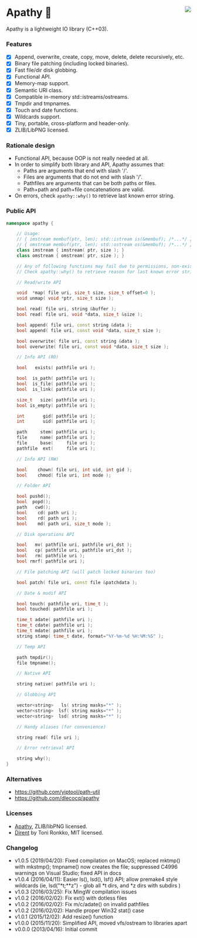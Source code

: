 Apathy :floppy_disk: <a href="https://travis-ci.org/r-lyeh/apathy"><img src="https://api.travis-ci.org/r-lyeh/apathy.svg?branch=master" align="right" /></a>
====

Apathy is a lightweight IO library (C++03).

### Features
- [x] Append, overwrite, create, copy, move, delete, delete recursively, etc.
- [x] Binary file patching (including locked binaries).
- [x] Fast file/dir disk globbing.
- [x] Functional API.
- [x] Memory-map support.
- [x] Semantic URI class.
- [x] Compatible in-memory std::istreams/ostreams.
- [x] Tmpdir and tmpnames.
- [x] Touch and date functions.
- [x] Wildcards support.
- [x] Tiny, portable, cross-platform and header-only.
- [x] ZLIB/LibPNG licensed.

### Rationale design
- Functional API, because OOP is not really needed at all.
- In order to simplify both library and API, Apathy assumes that:
  - Paths are arguments that end with slash '/'.
  - Files are arguments that do not end with slash '/'.
  - Pathfiles are arguments that can be both paths or files.
  - Path+path and path+file concatenations are valid.
- On errors, check `apathy::why()` to retrieve last known error string.

### Public API
```c++
namespace apathy {

    // Usage:
    // { imstream membuf(ptr, len); std::istream is(&membuf); /*...*/ }
    // { omstream membuf(ptr, len); std::ostream os(&membuf); /*...*/ }
    class imstream { imstream( ptr, size ); }
    class omstream { omstream( ptr, size ); }

    // Any of following functions may fail due to permissions, non-existing path, etc
    // Check apathy::why() to retrieve reason for last known error string.

    // Read/write API

    void  *map( file uri, size_t size, size_t offset=0 );
    void unmap( void *ptr, size_t size );

    bool read( file uri, string &buffer );
    bool read( file uri, void *data, size_t &size );

    bool append( file uri, const string &data );
    bool append( file uri, const void *data, size_t size );

    bool overwrite( file uri, const string &data );
    bool overwrite( file uri, const void *data, size_t size );

    // Info API (RO)

    bool   exists( pathfile uri );

    bool  is_path( pathfile uri );
    bool  is_file( pathfile uri );
    bool  is_link( pathfile uri );

    size_t   size( pathfile uri );
    bool is_empty( pathfile uri );

    int       gid( pathfile uri );
    int       uid( pathfile uri );

    path     stem( pathfile uri );
    file     name( pathfile uri );
    file     base(     file uri );
    pathfile  ext(     file uri );

    // Info API (RW)

    bool    chown( file uri, int uid, int gid );
    bool    chmod( file uri, int mode );

    // Folder API

    bool pushd();
    bool  popd();
    path   cwd();
    bool    cd( path uri );
    bool    rd( path uri );
    bool    md( path uri, size_t mode );

    // Disk operations API

    bool   mv( pathfile uri, pathfile uri_dst );
    bool   cp( pathfile uri, pathfile uri_dst );
    bool   rm( pathfile uri );
    bool rmrf( pathfile uri );

    // File patching API (will patch locked binaries too)

    bool patch( file uri, const file &patchdata );

    // Date & modif API

    bool touch( pathfile uri, time_t );
    bool touched( pathfile uri );

    time_t adate( pathfile uri );
    time_t cdate( pathfile uri );
    time_t mdate( pathfile uri );
    string stamp( time_t date, format="%Y-%m-%d %H:%M:%S" );

    // Temp API

    path tmpdir();
    file tmpname();

    // Native API

    string native( pathfile uri );

    // Globbing API

    vector<string>   ls( string masks="*" );
    vector<string>  lsf( string masks="*" );
    vector<string>  lsd( string masks="*" );

    // Handy aliases (for convenience)

    string read( file uri );

    // Error retrieval API

    string why();
}
```

### Alternatives
- https://github.com/yiptool/path-util
- https://github.com/dlecocq/apathy

### Licenses
- [Apathy](https://github.com/r-lyeh/apathy), ZLIB/libPNG licensed.
- [Dirent](http://softagalleria.net/dirent.php) by Toni Ronkko, MIT licensed.

### Changelog
- v1.0.5 (2019/04/20): Fixed compilation on MacOS; replaced mktmp() with mkstmp(); tmpname() now creates the file; suppressed C4996 warnings on Visual Studio; fixed API in docs
- v1.0.4 (2016/04/11): Easier ls(), lsd(), lsf() API; allow premake4 style wildcards (ie, lsd("*t;**z") - glob all *t dirs, and *z dirs with subdirs )
- v1.0.3 (2016/03/25): Fix MingW compilation issues
- v1.0.2 (2016/02/02): Fix ext() with dotless files
- v1.0.2 (2016/02/02): Fix m/c/adate() on invalid pathfiles
- v1.0.2 (2016/02/02): Handle proper Win32 stat() case
- v1.0.1 (2015/12/02): Add resize() function
- v1.0.0 (2015/11/20): Simplified API, moved vfs/ostream to libraries apart
- v0.0.0 (2013/04/16): Initial commit
